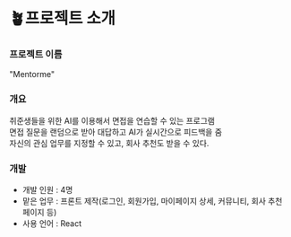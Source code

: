 # 🪴프로젝트 소개

### 프로젝트 이름
"Mentorme"

### 개요
취준생들을 위한  AI를 이용해서 면접을 연습할 수 있는 프로그램<br>
면접 질문을 랜덤으로 받아 대답하고 AI가 실시간으로 피드백을 줌<br>
자신의 관심 업무를 지정할 수 있고, 회사 추천도 받을 수 있다.

### 개발
* 개발 인원 : 4명
* 맡은 업무 : 프론트 제작(로그인, 회원가입, 마이페이지 상세, 커뮤니티, 회사 추천 페이지 등)
* 사용 언어 : React
